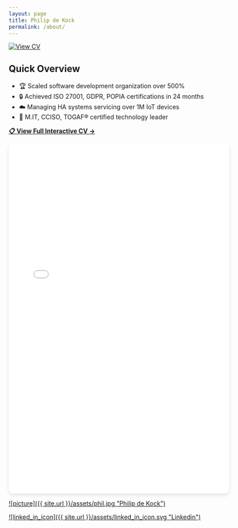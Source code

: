 ```yaml
---
layout: page
title: Philip de Kock
permalink: /about/
---
```

[![View CV](https://img.shields.io/badge/View-Interactive_CV-blue?style=for-the-badge)](https://apdekock.github.io/CV.html)

## Quick Overview
- 🏆 Scaled software development organization over 500%
- 🔒 Achieved ISO 27001, GDPR, POPIA certifications in 24 months  
- ☁️ Managing HA systems servicing over 1M IoT devices
- 🎯 M.IT, CCISO, TOGAF® certified technology leader

[**📋 View Full Interactive CV →**](https://apdekock.github.io/CV.html)

  <!-- <iframe frameborder="0" onload="resizeIframe(this)" 
style="max-width: 100%; width: 100% ;border-width: 0px; height: 400px; vertical-align: middle;"	src="../CV.html">
</iframe> -->
<iframe src="../CV.html" width="100%" height="800px" style="border: none; border-radius: 10px; box-shadow: 0 4px 8px rgba(0,0,0,0.1);"></iframe>

[![picture]({{ site.url }}/assets/phil.jpg "Philip de Kock")](https://za.linkedin.com/pub/philip-de-kock/3/686/5b9) 

[![linked_in_icon]({{ site.url }}/assets/linked_in_icon.svg "Linkedin")](https://za.linkedin.com/pub/philip-de-kock/3/686/5b9) 
